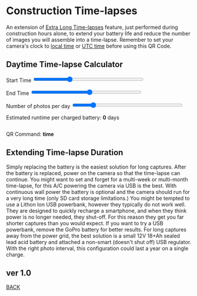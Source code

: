 <script src="../../jquery.min.js"></script>
<script src="../../qrcodeborder.js"></script>
<style>
        #qrcode{
            width: 100%;
        }
        div{
            width: 100%;
            display: inline-block;
        }
</style>

# Construction Time-lapses

An extension of [Extra Long Time-lapses](../longtimelapse) feature, just performed during construction hours alone, to extend your battery life and reduce the number of images you will assemble into a time-lapse.  Remember to set your camera's clock to [local time](../precisiontime) or [UTC time](../precisiontime-utc) before using this QR Code.

## Daytime Time-lapse Calculator

Start Time <input type="range" style="width: 300px;" id="tlstrt" name="tlstrt" min="6" max="138" value="48"><label for="tlstrt"></label> <b id="starttext"></b>

End Time <input type="range" style="width: 300px;" id="tlend" name="tlend" min="6" max="96" value="54"><label for="tlend"></label> <b id="endtext"></b>

Number of photos per day <input type="range" style="width: 300px;" id="tlday" name="tlday" min="10" max="300" value="60"><label for="tlday"></label> <b id="perdaytext"></b>

Estimated runtime per charged battery: <b id="daystext">0</b> days

<center>
<div id="qrcode"></div>
<br>
</center>

QR Command: <b id="qrtext">time</b><br>
        
## Extending Time-lapse Duration

Simply replacing the battery is the easiest solution for long captures. After the battery is replaced, power on the camera so that the time-lapse can continue. You might want to set and forget for a multi-week or multi-month time-lapse, for this A/C powering the camera via USB is the best. With continuous wall power the battery is optional and the camera should run for a very long time (only SD card storage limitations.) You might be tempted to use a Lithon Ion USB powerbank, however they typically do not work well. They are designed to quickly recharge a smartphone, and when they think power is no longer needed, they shut-off. For this reason they get you far shorter captures than you would expect. If you want to try a USB powerbank, remove the GoPro battery for better results.  For long captures away from the power grid, the best solution is a small 12V 18+Ah sealed lead acid battery and attached a non-smart (doesn't shut off) USB regulator.  With the right photo interval, this configuration could last a year on a single charge.      
		
		
## ver 1.0
[BACK](..)

<script>
var once = true;
var qrcode;
var cmd = "mPdP!60SQ!1R";

function makeQR() 
{	
  if(once === true)
  {
    qrcode = new QRCode(document.getElementById("qrcode"), 
    {
      text : "!oMBURN=\"\"",
      width : 360,
      height : 360,
      correctLevel : QRCode.CorrectLevel.M
    });
    once = false;
  }
}


function pad(num, size) {
    var s = num+"";
    while (s.length < size) s = "0" + s;
    return s;
}


function timeLoop()
{
  if(document.getElementById("tlstrt") !== null)
  {
	var start = parseInt(document.getElementById("tlstrt").value);
	var startmins = start*10;
	var end = parseInt(document.getElementById("tlend").value);
	var endmins = startmins + end*10;
	var perday = parseInt(document.getElementById("tlday").value);
	
	var starthourstime = Math.trunc(startmins / 60);
	var startminstime = startmins - starthourstime * 60;
	
	var endhourstime = Math.trunc(endmins / 60);
	var endminstime = endmins - endhourstime * 60;
	
	
	document.getElementById("perdaytext").innerHTML = perday;	
	
	var stxt = pad(starthourstime, 2) + ":" + pad(startminstime, 2);
	var etxt = pad(endhourstime, 2) + ":" + pad(endminstime, 2);
	
	document.getElementById("starttext").innerHTML = stxt;
	document.getElementById("endtext").innerHTML = etxt;
	
	var d = 406 / perday;
	var dd = (406 - d * 6) / perday;
		
	dd *= 10;
	dd = Math.trunc(dd) / 10;
	
	document.getElementById("daystext").innerHTML = dd;
		
	var interval = Math.trunc(((endmins - startmins)*60 / perday) - 15);
	if(interval < 30) interval = 30;
	
	cmd = "mPdP>" + stxt + "<" + etxt + "!" + interval + "SQ~" + "!" + stxt + "S!1R";
  }
  
  qrcode.clear(); 
  qrcode.makeCode(cmd);
  document.getElementById("qrtext").innerHTML = cmd;
  var t = setTimeout(timeLoop, 100);
}

function myReloadFunction() {
  location.reload();
}

makeQR();
timeLoop();

</script>
